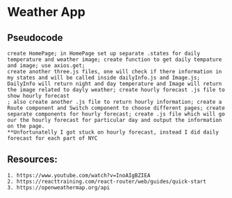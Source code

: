 # Weather App

 ## Pseudocode

    create HomePage; in HomePage set up separate .states for daily temperature and weather image; create function to get daily tempature and image; use axios.get;
    create another three.js files, one will check if there information in my states and will be called inside dailyInfo.js and Image.js; DailyInfo will return night and day temperature and Image will return the image related to dayly weather; create hourly forecast .js file to show hourly forecast
    ; also create another .js file to return hourly information; create a Route component and Switch component to choose different pages; create separate components for hourly forecast; create .js file which will go our the hourly forecast for particular day and output the information on the page.
    **Unfortunatelly I got stuck on hourly forecast, instead I did daily forecast for each part of NYC 

## Resources:
    1. https://www.youtube.com/watch?v=InoAIgBZIEA
    2. https://reacttraining.com/react-router/web/guides/quick-start
    3. https://openweathermap.org/api
